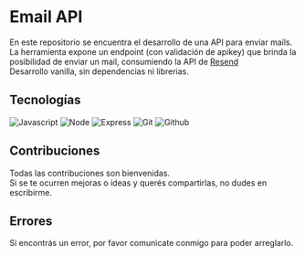 # Email API
En este repositorio se encuentra el desarrollo de una API para enviar mails. <br> 
La herramienta expone un endpoint (con validación de apikey) que brinda la posibilidad de enviar un mail, consumiendo la API de [Resend](https://resend.com/) <br>
Desarrollo vanilla, sin dependencias ni librerias. 

## Tecnologías
<div>
<img alt="Javascript" src="https://img.shields.io/badge/Javascript-7D9D9C?style=for-the-badge&logo=javascript&logoColor=white">
<img alt="Node" src="https://img.shields.io/badge/Node-7D9D9C?style=for-the-badge&logo=node.js&logoColor=white">
<img alt="Express" src="https://img.shields.io/badge/Express-7D9D9C?style=for-the-badge&logo=express&logoColor=white">
<img alt="Git" src="https://img.shields.io/badge/Git-7D9D9C?style=for-the-badge&logo=git&logoColor=white">
<img alt="Github" src="https://img.shields.io/badge/Github-7D9D9C?style=for-the-badge&logo=github&logoColor=white">
</div>

## Contribuciones

Todas las contribuciones son bienvenidas. <br>
Si se te ocurren mejoras o ideas y querés compartirlas, no dudes en escribirme.

## Errores

Si encontrás un error, por favor comunicate conmigo para poder arreglarlo.
